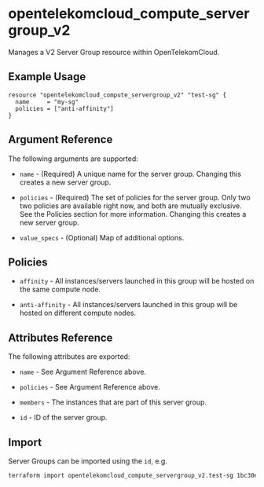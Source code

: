 # opentelekomcloud_compute_servergroup_v2

Manages a V2 Server Group resource within OpenTelekomCloud.

## Example Usage

```hcl
resource "opentelekomcloud_compute_servergroup_v2" "test-sg" {
  name     = "my-sg"
  policies = ["anti-affinity"]
}
```

## Argument Reference

The following arguments are supported:

* `name` - (Required) A unique name for the server group. Changing this creates
  a new server group.

* `policies` - (Required) The set of policies for the server group. Only two
  two policies are available right now, and both are mutually exclusive. See
  the Policies section for more information. Changing this creates a new
  server group.

* `value_specs` - (Optional) Map of additional options.

## Policies

* `affinity` - All instances/servers launched in this group will be hosted on
  the same compute node.

* `anti-affinity` - All instances/servers launched in this group will be
  hosted on different compute nodes.

## Attributes Reference

The following attributes are exported:

* `name` - See Argument Reference above.

* `policies` - See Argument Reference above.

* `members` - The instances that are part of this server group.

* `id` -  ID of the server group.

## Import

Server Groups can be imported using the `id`, e.g.

```sh
terraform import opentelekomcloud_compute_servergroup_v2.test-sg 1bc30ee9-9d5b-4c30-bdd5-7f1e663f5edf
```

